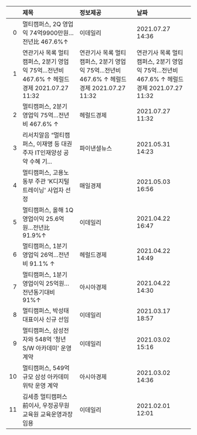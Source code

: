 |    | 제목                                                                                       | 정보제공                                                                                   | 날짜                                                                                       |
|---:|:-------------------------------------------------------------------------------------------|:-------------------------------------------------------------------------------------------|:-------------------------------------------------------------------------------------------|
|  0 | 멀티캠퍼스, 2Q 영업익 74억9900만원…전년比 467.6%↑                                          | 이데일리                                                                                   | 2021.07.27 14:36                                                                           |
|  1 | 연관기사 목록  멀티캠퍼스, 2분기 영업익 75억…전년비 467.6% ↑  헤럴드경제  2021.07.27 11:32 | 연관기사 목록  멀티캠퍼스, 2분기 영업익 75억…전년비 467.6% ↑  헤럴드경제  2021.07.27 11:32 | 연관기사 목록  멀티캠퍼스, 2분기 영업익 75억…전년비 467.6% ↑  헤럴드경제  2021.07.27 11:32 |
|  2 | 멀티캠퍼스, 2분기 영업익 75억…전년비 467.6% ↑                                              | 헤럴드경제                                                                                 | 2021.07.27 11:32                                                                           |
|  3 | 리서치알음 “멀티캠퍼스, 이재명 등 대권주자 IT인재양성 공약 수혜 기...                      | 파이낸셜뉴스                                                                               | 2021.05.31 14:23                                                                           |
|  4 | 멀티캠퍼스, 고용노동부 주관 'K디지털 트레이닝' 사업자 선정                                 | 매일경제                                                                                   | 2021.05.03 16:56                                                                           |
|  5 | 멀티캠퍼스, 올해 1Q 영업이익 25.6억원…전년比 91.9%↑                                        | 이데일리                                                                                   | 2021.04.22 16:47                                                                           |
|  6 | 멀티캠퍼스, 1분기 영업익 26억…전년비 91.1% ↑                                               | 헤럴드경제                                                                                 | 2021.04.22 14:49                                                                           |
|  7 | 멀티캠퍼스, 1분기 영업이익 25억원…전년동기대비 91%↑                                        | 아시아경제                                                                                 | 2021.04.22 14:30                                                                           |
|  8 | 멀티캠퍼스, 박성태 대표이사 신규 선임                                                      | 이데일리                                                                                   | 2021.03.17 18:57                                                                           |
|  9 | 멀티캠퍼스, 삼성전자와 548억 '청년 S/W 아카데미' 운영계약                                  | 이데일리                                                                                   | 2021.03.02 15:16                                                                           |
| 10 | 멀티캠퍼스, 549억 규모 삼성 아카데미 위탁 운영 계약                                        | 아시아경제                                                                                 | 2021.03.02 14:36                                                                           |
| 11 | 김세종 멀티캠퍼스 前이사, 우정공무원교육원 교육운영과장 임용                               | 이데일리                                                                                   | 2021.02.01 12:01                                                                           |